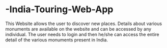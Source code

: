 # -India-Touring-Web-App
This Website allows the user to discover new places. Details about various monuments are available on the website and can be accessed by any individual. The user needs to login and then he/she can access the entire detail of the various monuments present in India.
